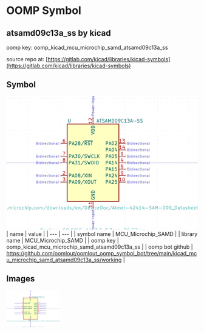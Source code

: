 # OOMP Symbol  
## atsamd09c13a_ss  by kicad  
  
oomp key: oomp_kicad_mcu_microchip_samd_atsamd09c13a_ss  
  
source repo at: [https://gitlab.com/kicad/libraries/kicad-symbols](https://gitlab.com/kicad/libraries/kicad-symbols)  
## Symbol  
  
[![working.png](working_600.png)](working.png)  
| name | value | 
| --- | --- | 
| symbol name | MCU_Microchip_SAMD | 
| library name | MCU_Microchip_SAMD | 
| oomp key | oomp_kicad_mcu_microchip_samd_atsamd09c13a_ss | 
| oomp bot github | https://github.com/oomlout/oomlout_oomp_symbol_bot/tree/main/kicad_mcu_microchip_samd_atsamd09c13a_ss/working | 
## Images  
  
[![working.png](working_140.png)](working.png)  

